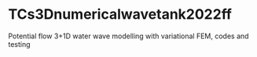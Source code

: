 # TCs3Dnumericalwavetank2022ff
Potential flow 3+1D water wave modelling with variational FEM, codes and testing
